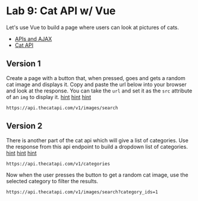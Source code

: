

# Lab 9: Cat API w/ Vue

Let's use Vue to build a page where users can look at pictures of cats.

- [APIs and AJAX](../docs/13%20-%20APIs%20and%20Ajax.md)
- [Cat API](https://docs.thecatapi.com/)

## Version 1

Create a page with a button that, when pressed, goes and gets a random cat image and displays it. Copy and paste the url below into your browser and look at the response. You can take the `url` and set it as the `src` attribute of an `img` to display it. [hint](https://docs.thecatapi.com/api-reference/images/images-search) [hint](../docs/Vue.md#2-setting-attributes) [hint](../docs/13%20-%20APIs%20and%20Ajax.md#ajax-in-axios)

`https://api.thecatapi.com/v1/images/search`


## Version 2

There is another part of the cat api which will give a list of categories. Use the response from this api endpoint to build a dropdown list of categories. [hint](https://docs.thecatapi.com/api-reference/categories/categories-list) [hint](../docs/Vue.md#5-input-fields) [hint](../docs/Vue.md#4-loops)

`https://api.thecatapi.com/v1/categories`

Now when the user presses the button to get a random cat image, use the selected category to filter the results.

`https://api.thecatapi.com/v1/images/search?category_ids=1`

